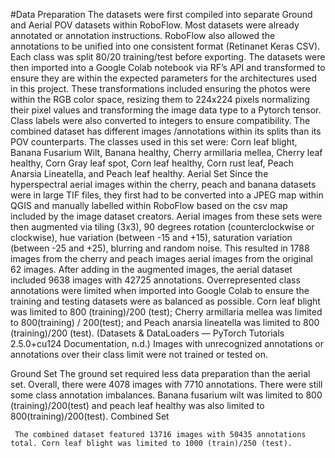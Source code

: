 #Data Preparation
The datasets were first compiled into separate Ground and Aerial POV datasets within RoboFlow. Most datasets were already annotated or annotation instructions. RoboFlow also allowed the annotations to be unified into one consistent format (Retinanet Keras CSV). Each class was split 80/20 training/test before exporting. The datasets were then imported into a Google Colab notebook via RF’s API and transformed to ensure they are within the expected parameters for the architectures used in this project. These transformations included ensuring the photos were within the RGB color space, resizing them to 224x224 pixels normalizing their pixel values and transforming the image data type to a Pytorch tensor. Class labels were also converted to integers to ensure compatibility. The combined dataset has different images /annotations within its splits than its POV counterparts. The classes used in this set were: Corn leaf blight, Banana Fusarium Wilt, Banana healthy, Cherry armillaria mellea, Cherry leaf healthy, Corn Gray leaf spot, Corn leaf healthy, Corn rust leaf, Peach Anarsia Lineatella, and Peach leaf healthy.
Aerial Set
     Since the hyperspectral aerial images within the cherry, peach and banana datasets were in large TIF files, they first had to be converted into a JPEG map within QGIS and manually labelled within RoboFlow based on the csv map included by the image dataset creators. Aerial images from these sets were then augmented via tiling (3x3), 90 degrees rotation (counterclockwise or clockwise), hue variation (between -15 and +15), saturation variation (between -25 and +25), blurring and random noise. This resulted in 1788 images from the cherry and peach images aerial images from the original 62 images. 
      After adding in the augmented images, the aerial dataset included 9638 images with 42725 annotations. Overrepresented class annotations were limited when imported into Google Colab to ensure the training and testing datasets were as balanced as possible. Corn leaf blight was limited to 800 (training)/200 (test); Cherry armillaria mellea was limited to 800(training) / 200(test); and Peach anarsia lineatella was limited to 800 (training)/200 (test). (Datasets & DataLoaders — PyTorch Tutorials 2.5.0+cu124 Documentation, n.d.) Images with unrecognized annotations or annotations over their class limit were not trained or tested on.

Ground Set
     The ground set required less data preparation than the aerial set. Overall, there were 4078 images with 7710 annotations. There were still some class annotation imbalances. Banana fusarium wilt was limited to 800 (training)/200(test) and peach leaf healthy was also limited to 800(training)/200(test).
Combined Set

     The combined dataset featured 13716 images with 50435 annotations total. Corn leaf blight was limited to 1000 (train)/250 (test).
